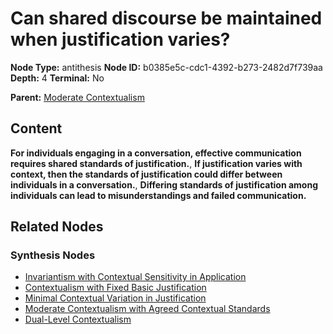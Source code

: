 # Can shared discourse be maintained when justification varies?

**Node Type:** antithesis
**Node ID:** b0385e5c-cdc1-4392-b273-2482d7f739aa
**Depth:** 4
**Terminal:** No

**Parent:** [Moderate Contextualism](moderate-contextualism-synthesis-dba87b89-0380-4a2b-bdcf-f69dfe18a3d0.md)

## Content

**For individuals engaging in a conversation, effective communication requires shared standards of justification.**, **If justification varies with context, then the standards of justification could differ between individuals in a conversation.**, **Differing standards of justification among individuals can lead to misunderstandings and failed communication.**

## Related Nodes

### Synthesis Nodes

- [Invariantism with Contextual Sensitivity in Application](invariantism-with-contextual-sensitivity-in-application-synthesis-dd8acfa3-d209-4406-8463-4c0e964123c9.md)
- [Contextualism with Fixed Basic Justification](contextualism-with-fixed-basic-justification-synthesis-103c3617-b717-40c5-8714-082935166874.md)
- [Minimal Contextual Variation in Justification](minimal-contextual-variation-in-justification-synthesis-1b34c324-a495-4ccf-ad3c-f08b082a07ea.md)
- [Moderate Contextualism with Agreed Contextual Standards](moderate-contextualism-with-agreed-contextual-standards-synthesis-7683452d-645f-4cb6-96e2-6062d0e11d94.md)
- [Dual-Level Contextualism](dual-level-contextualism-synthesis-1e13e2c3-d724-4cd5-be96-bc6fa59565ba.md)
